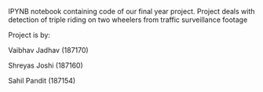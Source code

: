 IPYNB notebook containing code of our final year project. Project deals with detection of triple riding on two wheelers from traffic surveillance footage

Project is by:

Vaibhav Jadhav (187170)

Shreyas Joshi (187160)

Sahil Pandit (187154)
